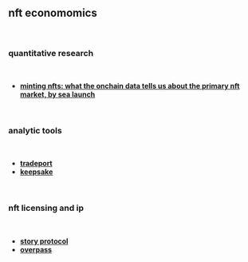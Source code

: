 ## nft economomics

<br>


### quantitative research

<br>

* **[minting nfts: what the onchain data tells us about the primary nft market, by sea launch](https://sealaunch.substack.com/p/minting-nfts-what-the-onchain-data)**

<br>

### analytic tools

<br>

* **[tradeport](https://www.tradeport.xyz/?tab=trending)**
* **[keepsake](https://keepsake.gg/)**

<br>

### nft licensing and ip

<br>

* **[story protocol](storyprotocol.xyz)**
* **[overpass](https://www.overpassip.com/about)**
